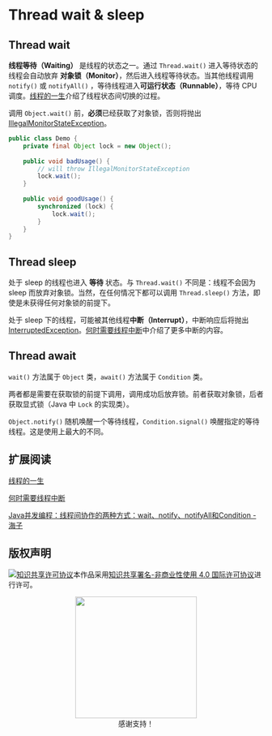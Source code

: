 # Thread wait & sleep

## Thread wait

**线程等待（Waiting）** 是线程的状态之一。通过 `Thread.wait()` 进入等待状态的线程会自动放弃 **对象锁（Monitor）**，然后进入线程等待状态。当其他线程调用 `notify()` 或 `notifyAll()` ，等待线程进入**可运行状态（Runnable）**，等待 CPU 调度。[线程的一生](./线程的一生.md)介绍了线程状态间切换的过程。

调用 `Object.wait()` 前，**必须**已经获取了对象锁，否则将抛出 [IllegalMonitorStateException](https://docs.oracle.com/javase/8/docs/api/java/lang/IllegalMonitorStateException.html)。

```java
public class Demo {
    private final Object lock = new Object();
    
    public void badUsage() {
        // will throw IllegalMonitorStateException
        lock.wait();
    }
    
    public void goodUsage() {
        synchronized (lock) {
            lock.wait();
        }
    }
}
```

## Thread sleep

处于 sleep 的线程也进入 **等待** 状态。与 `Thread.wait()` 不同是：线程不会因为 sleep 而放弃对象锁。当然，在任何情况下都可以调用 `Thread.sleep()` 方法，即使是未获得任何对象锁的前提下。

处于 sleep 下的线程，可能被其他线程**中断（Interrupt）**，中断响应后将抛出 [InterruptedException](https://docs.oracle.com/javase/8/docs/api/java/lang/InterruptedException.html)。[何时需要线程中断](./何时需要线程中断)中介绍了更多中断的内容。

## Thread await

`wait()` 方法属于 `Object` 类，`await()` 方法属于 `Condition` 类。

两者都是需要在获取锁的前提下调用，调用成功后放弃锁。前者获取对象锁，后者获取显式锁（Java 中 `Lock` 的实现类）。

`Object.notify()` 随机唤醒一个等待线程，`Condition.signal()` 唤醒指定的等待线程。这是使用上最大的不同。

## 扩展阅读

[线程的一生](./线程的一生.md)

[何时需要线程中断](./何时需要线程中断)

[Java并发编程：线程间协作的两种方式：wait、notify、notifyAll和Condition - 海子](https://www.cnblogs.com/dolphin0520/p/3920385.html)

## 版权声明

<a rel="license" href="http://creativecommons.org/licenses/by-nc/4.0/"><img alt="知识共享许可协议" style="border-width:0" src="https://i.creativecommons.org/l/by-nc/4.0/88x31.png" /></a>本作品采用<a rel="license" href="http://creativecommons.org/licenses/by-nc/4.0/">知识共享署名-非商业性使用 4.0 国际许可协议</a>进行许可。

<p align="center">
  <img src="assets/support.jpg" width="240px"/><br />感谢支持！
</p>
